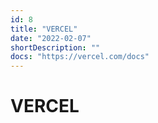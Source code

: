 ```yaml
---
id: 8
title: "VERCEL"
date: "2022-02-07"
shortDescription: ""
docs: "https://vercel.com/docs"
---
```


# VERCEL